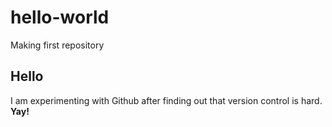 # hello-world
Making first repository

## Hello
I am experimenting with Github after finding out that version control is hard. 
**Yay!**
